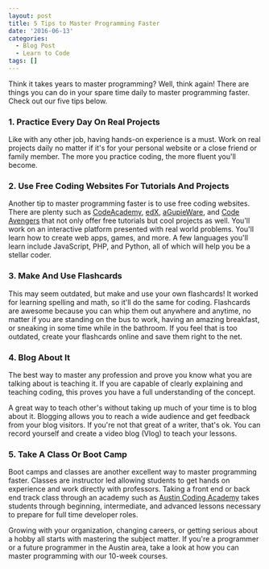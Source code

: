 ```yaml
---
layout: post
title: 5 Tips to Master Programming Faster
date: '2016-06-13'
categories:
  - Blog Post
  - Learn to Code
tags: []
---
```


Think it takes years to master programming? Well, think again! There are things you can do in your spare time daily to master programming faster. Check out our five tips below.



### **1. Practice Every Day On Real Projects**


Like with any other job, having hands-on experience is a must. Work on real projects daily no matter if it's for your personal website or a close friend or family member. The more you practice coding, the more fluent you'll become.

### **2. Use Free Coding Websites For Tutorials And Projects**


Another tip to master programming faster is to use free coding websites. There are plenty such as [CodeAcademy](http://www.codecademy.com/), [edX](https://www.edx.org/), [aGupieWare](http://agupieware.com/), and [Code Avengers](http://www.codeavengers.com/) that not only offer free tutorials but cool projects as well. You'll work on an interactive platform presented with real world problems. You'll learn how to create web apps, games, and more. A few languages you'll learn include JavaScript, PHP, and Python, all of which will help you be a stellar coder.

### **3. Make And Use Flashcards**


This may seem outdated, but make and use your own flashcards! It worked for learning spelling and math, so it'll do the same for coding. Flashcards are awesome because you can whip them out anywhere and anytime, no matter if you are standing on the bus to work, having an amazing breakfast, or sneaking in some time while in the bathroom. If you feel that is too outdated, create your flashcards online and save them right to the net.

### **4. Blog About It**


The best way to master any profession and prove you know what you are talking about is teaching it. If you are capable of clearly explaining and teaching coding, this proves you have a full understanding of the concept.

A great way to teach other's without taking up much of your time is to blog about it. Blogging allows you to reach a wide audience and get feedback from your blog visitors. If you're not that great of a writer, that's ok. You can record yourself and create a video blog (Vlog) to teach your lessons.

### **5. Take A Class Or Boot Camp**


Boot camps and classes are another excellent way to master programming faster. Classes are instructor led allowing students to get hands on experience and work directly with professors. Taking a front end or back end track class through an academy such as [Austin Coding Academy](//www.austincodingacademy.com/) takes students through beginning, intermediate, and advanced lessons necessary to prepare for full time developer roles.

Growing with your organization, changing careers, or getting serious about a hobby all starts with mastering the subject matter. If you're a programmer or a future programmer in the Austin area, take a look at how you can master programming with our 10-week courses.
